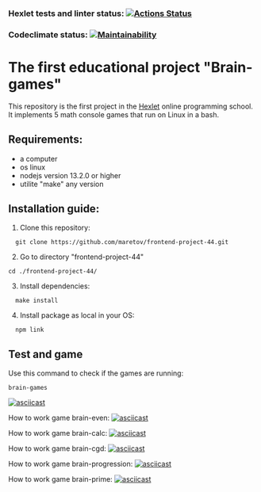 ### Hexlet tests and linter status: [![Actions Status](https://github.com/maretov/frontend-project-44/workflows/hexlet-check/badge.svg)](https://github.com/maretov/frontend-project-44/actions) 
### Codeclimate status: [![Maintainability](https://api.codeclimate.com/v1/badges/f33d4e0a4673df93a057/maintainability)](https://codeclimate.com/github/maretov/frontend-project-44/maintainability)

# The first educational project "Brain-games"
This repository is the first project in the [Hexlet](hexlet.io) online programming school. It implements 5 math console games that run on Linux in a bash.

## Requirements:
- a computer
- os linux
- nodejs version 13.2.0 or higher
- utilite "make" any version 

## Installation guide:
1) Clone this repository:
```
  git clone https://github.com/maretov/frontend-project-44.git
```
2) Go to directory "frontend-project-44"
```
cd ./frontend-project-44/
```
3) Install dependencies:
```
  make install
```
4) Install package as local in your OS:
```
  npm link
```
## Test and game
Use this command to check if the games are running:
```
brain-games
```
[![asciicast](https://asciinema.org/a/VOQoYvnW8uDKerv18HRpEaauN.svg)](https://asciinema.org/a/VOQoYvnW8uDKerv18HRpEaauN)

How to work game brain-even:
[![asciicast](https://asciinema.org/a/1px3DGYpzW8xZ5cosZgFGOi3c.svg)](https://asciinema.org/a/1px3DGYpzW8xZ5cosZgFGOi3c)

How to work game brain-calc:
[![asciicast](https://asciinema.org/a/76i3vQU0nbV1uNJKFC1vukg9Q.svg)](https://asciinema.org/a/76i3vQU0nbV1uNJKFC1vukg9Q)

How to work game brain-cgd:
[![asciicast](https://asciinema.org/a/tQgHr310sKBxhEoDP7IFHal6j.svg)](https://asciinema.org/a/tQgHr310sKBxhEoDP7IFHal6j)

How to work game brain-progression:
[![asciicast](https://asciinema.org/a/Vb7jd2Mf0NLGyPY3NZ9OehscC.svg)](https://asciinema.org/a/Vb7jd2Mf0NLGyPY3NZ9OehscC)

How to work game brain-prime:
[![asciicast](https://asciinema.org/a/GSAMZG5FEJpj8M48JpJUpwbXE.svg)](https://asciinema.org/a/GSAMZG5FEJpj8M48JpJUpwbXEC)
